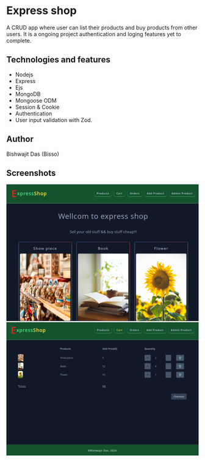# Express shop

A CRUD app where user can list their products and buy products from other users. It is a ongoing project authentication and loging features yet to complete.

## Technologies and features

- Nodejs
- Express
- Ejs
- MongoDB
- Mongoose ODM
- Session & Cookie
- Authentication
- User input validation with Zod.

## Author

Bishwajit Das (Bisso)

## Screenshots

![projuct img](public/img/project_screenshot.png)
![project img](public/img/project_screenshot2.png)
